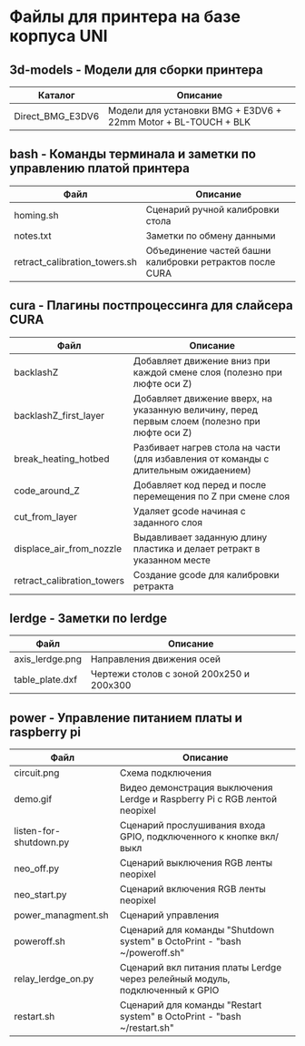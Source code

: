 # Файлы для принтера на базе корпуса UNI

## 3d-models - Модели для сборки принтера
| Каталог | Описание |
|------|----------|
| Direct_BMG_E3DV6 | Модели для установки BMG + E3DV6 + 22mm Motor + BL-TOUCH + BLK |

## bash - Команды терминала и заметки по управлению платой принтера
| Файл | Описание |
|------|----------|
| homing.sh | Сценарий ручной калибровки стола |
| notes.txt | Заметки по обмену данными |
| retract_calibration_towers.sh | Объединение частей башни калибровки ретрактов после CURA |

## cura - Плагины постпроцессинга для слайсера CURA
| Файл | Описание |
|------|----------|
| backlashZ | Добавляет движение вниз при каждой смене слоя (полезно при люфте оси Z) |
| backlashZ_first_layer | Добавляет движение вверх, на указанную величину, перед первым слоем (полезно при люфте оси Z) |
| break_heating_hotbed | Разбивает нагрев стола на части (для избавления от команды с длительным ожидаением) |
| code_around_Z | Добавляет код перед и после перемещения по Z при смене слоя |
| cut_from_layer | Удаляет gcode начиная с заданного слоя |
| displace_air_from_nozzle | Выдавливает заданную длину пластика и делает ретракт в указанном месте |
| retract_calibration_towers | Создание gcode для калибровки ретракта |

## lerdge - Заметки по lerdge
| Файл | Описание |
|------|----------|
| axis_lerdge.png | Направления движения осей |
| table_plate.dxf | Чертежи столов с зоной 200x250 и 200x300 |

## power - Управление питанием платы и raspberry pi
| Файл | Описание |
|------|----------|
| circuit.png | Схема подключения |
| demo.gif | Видео демонстрация выключения Lerdge и Raspberry Pi с RGB лентой neopixel |
| listen-for-shutdown.py | Сценарий прослушивания входа GPIO, подключенного к кнопке вкл/выкл|
| neo_off.py | Сценарий выключения RGB ленты neopixel |
| neo_start.py | Сценарий включения RGB ленты neopixel |
| power_managment.sh | Сценарий управления |
| poweroff.sh | Сценарий для команды "Shutdown system" в OctoPrint - "bash ~/poweroff.sh" |
| relay_lerdge_on.py | Сценарий вкл питания платы Lerdge через релейный модуль, подключенный к GPIO |
| restart.sh | Сценарий для команды "Restart system" в OctoPrint - "bash ~/restart.sh" |
